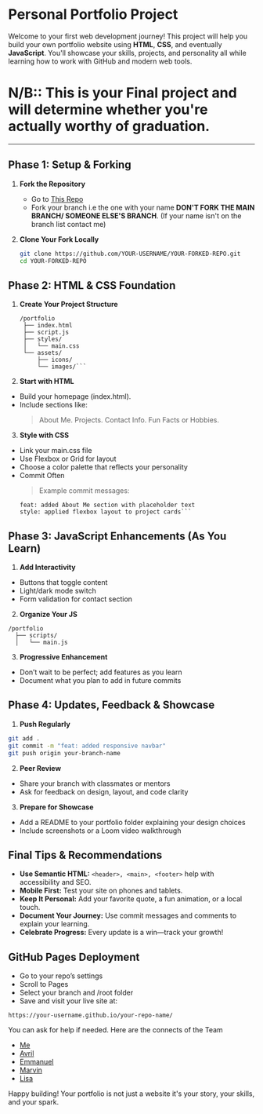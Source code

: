 # Personal Portfolio Project

Welcome to your first web development journey! This project will help you build your own portfolio website using **HTML**, **CSS**, and eventually **JavaScript**. You'll showcase your skills, projects, and personality all while learning how to work with GitHub and modern web tools.

# N/B:: This is your Final project and will determine whether you're actually worthy of graduation.

---

## Phase 1: Setup & Forking

1. **Fork the Repository**
   - Go to [This Repo](https://github.com/Zambagarrah/Capstone_Prjs)
   - Fork your branch i.e the one with your name **DON'T FORK THE MAIN BRANCH/ SOMEONE ELSE'S BRANCH**. (If your name isn't on the branch list contact me)
  
2. **Clone Your Fork Locally**
   ```bash
   git clone https://github.com/YOUR-USERNAME/YOUR-FORKED-REPO.git
   cd YOUR-FORKED-REPO
   ```
   
## Phase 2: HTML & CSS Foundation

1. **Create Your Project Structure**
   ```Code
   /portfolio
    ├── index.html
    ├── script.js
    ├── styles/
    │   └── main.css
    └── assets/
        ├── icons/
        └── images/```

2. **Start with HTML**
  - Build your homepage (index.html).
  - Include sections like:
      > About Me.
      > Projects.
      > Contact Info.
      > Fun Facts or Hobbies.
  
3. **Style with CSS**
  - Link your main.css file
  - Use Flexbox or Grid for layout
  - Choose a color palette that reflects your personality
  - Commit Often
    > Example commit messages:
    ```
    feat: added About Me section with placeholder text
    style: applied flexbox layout to project cards```

## Phase 3: JavaScript Enhancements (As You Learn)

1. **Add Interactivity**
  - Buttons that toggle content
  - Light/dark mode switch
  - Form validation for contact section

2. **Organize Your JS**

  ```Code
  /portfolio
    ├── scripts/
    │   └── main.js
  ```
3. **Progressive Enhancement**
  - Don’t wait to be perfect; add features as you learn
  - Document what you plan to add in future commits

## Phase 4: Updates, Feedback & Showcase

1. **Push Regularly**

  ```bash
  git add .
  git commit -m "feat: added responsive navbar"
  git push origin your-branch-name
```

2. **Peer Review**
- Share your branch with classmates or mentors
- Ask for feedback on design, layout, and code clarity

3. **Prepare for Showcase**
  - Add a README to your portfolio folder explaining your design choices
  - Include screenshots or a Loom video walkthrough

## Final Tips & Recommendations

  - **Use Semantic HTML:** `<header>, <main>, <footer>` help with accessibility and SEO.
  - **Mobile First:** Test your site on phones and tablets.
  - **Keep It Personal:** Add your favorite quote, a fun animation, or a local touch.
  - **Document Your Journey:** Use commit messages and comments to explain your learning.
  - **Celebrate Progress:** Every update is a win—track your growth!

## GitHub Pages Deployment

  - Go to your repo’s settings
  - Scroll to Pages
  - Select your branch and /root folder
  - Save and visit your live site at:
  ```Code
  https://your-username.github.io/your-repo-name/
  ```
You can ask for help if needed.
Here are the connects of the Team
   - [Me ](https://github.com/Zambagarrah/)
   - [Avril](https://github.com/almasi-y)
   - [Emmanuel]()
   - [Marvin](https://github.com/mavoochie)
   - [Lisa](https://github.com/lisamswt/)

Happy building! Your portfolio is not just a website it's your story, your skills, and your spark.

